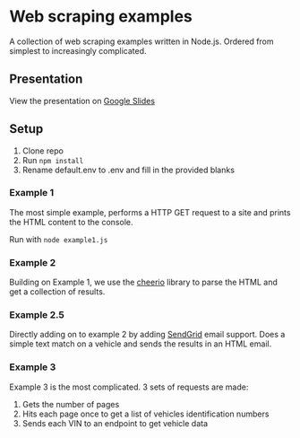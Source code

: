 # Web scraping examples

A collection of web scraping examples written in Node.js. Ordered from simplest to increasingly complicated.

## Presentation

View the presentation on [Google Slides](https://docs.google.com/presentation/d/15lEQx40_kiz2W3ZAxekUQIzRTPxE1H4j7W8aK-vSeEw/edit?usp=sharing)

## Setup

1. Clone repo
2. Run `npm install`
3. Rename default.env to .env and fill in the provided blanks

### Example 1

The most simple example, performs a HTTP GET request to a site and prints the HTML content to the console.

Run with `node example1.js`

### Example 2

Building on Example 1, we use the [cheerio](https://github.com/cheeriojs/cheerio) library to parse the HTML and get a collection of results.

### Example 2.5

Directly adding on to example 2 by adding [SendGrid](https://github.com/sendgrid/sendgrid-nodejs) email support. Does a simple text match on a vehicle and sends the results in an HTML email.

### Example 3

Example 3 is the most complicated. 3 sets of requests are made:

1. Gets the number of pages
2. Hits each page once to get a list of vehicles identification numbers
3. Sends each VIN to an endpoint to get vehicle data
